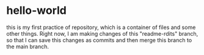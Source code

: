 # hello-world
this is my first practice of repository, which is a container of files and some other things. 
Right now, I am making changes of this "readme-rdits" branch, so that I can save this changes as commits and then merge this branch to the main branch.
